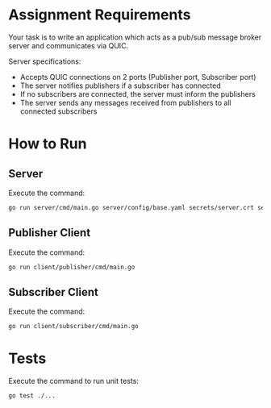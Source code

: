 # Assignment Requirements

Your task is to write an application which acts as a pub/sub message broker server and communicates via QUIC.
 
Server specifications:
* Accepts QUIC connections on 2 ports (Publisher port, Subscriber port)
* The server notifies publishers if a subscriber has connected
* If no subscribers are connected, the server must inform the publishers
* The server sends any messages received from publishers to all connected subscribers

# How to Run

## Server

Execute the command:
```bash
go run server/cmd/main.go server/config/base.yaml secrets/server.crt secrets/server.key
```

## Publisher Client

Execute the command:
```bash
go run client/publisher/cmd/main.go
```

## Subscriber Client

Execute the command:
```bash
go run client/subscriber/cmd/main.go
```

# Tests

Execute the command to run unit tests:
```bash
go test ./...
```